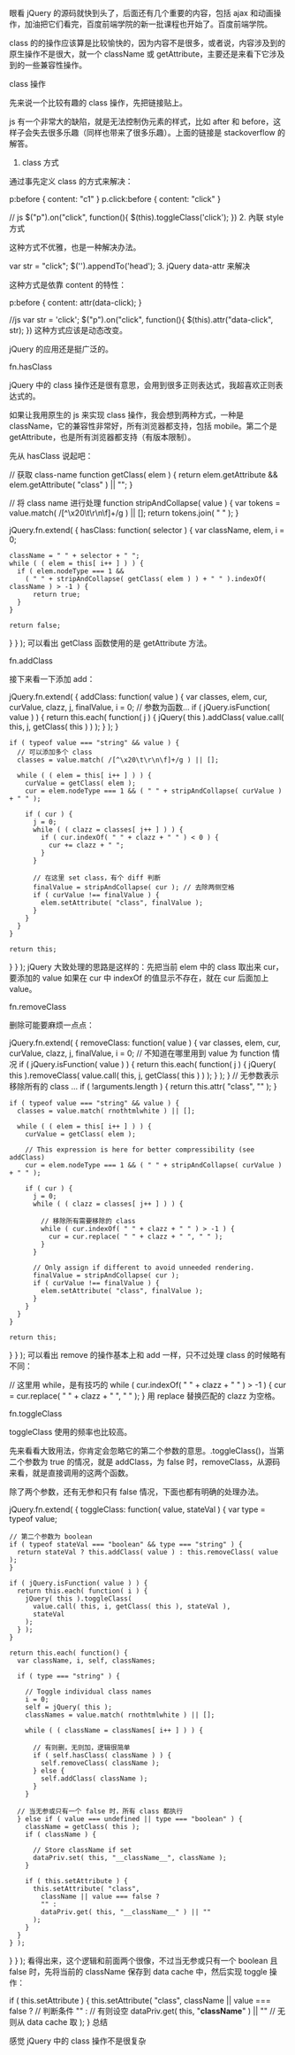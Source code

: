 眼看 jQuery 的源码就快到头了，后面还有几个重要的内容，包括 ajax 和动画操作，加油把它们看完，百度前端学院的新一批课程也开始了。百度前端学院。

class 的的操作应该算是比较愉快的，因为内容不是很多，或者说，内容涉及到的原生操作不是很大，就一个 className 或 getAttribute，主要还是来看下它涉及到的一些兼容性操作。

class 操作

先来说一个比较有趣的 class 操作，先把链接贴上。

js 有一个非常大的缺陷，就是无法控制伪元素的样式，比如 after 和 before，这样子会失去很多乐趣（同样也带来了很多乐趣）。上面的链接是 stackoverflow 的解答。

1. class 方式

通过事先定义 class 的方式来解决：

p:before {
  content: "c1"
}
p.click:before {
  content: "click"
}

// js
$("p").on("click", function(){
  $(this).toggleClass('click');
})
2. 內联 style 方式

这种方式不优雅，也是一种解决办法。

var str = "click";
$('<style>p:before{content:"' + str + '""}</style>').appendTo('head');
3. jQuery data-attr 来解决

这种方式是依靠 content 的特性：

p:before {
  content: attr(data-click);
}

//js
var str = 'click';
$("p").on("click", function(){
  $(this).attr("data-click", str);
})
这种方式应该是动态改变。

jQuery 的应用还是挺广泛的。

fn.hasClass

jQuery 中的 class 操作还是很有意思，会用到很多正则表达式，我超喜欢正则表达式的。

如果让我用原生的 js 来实现 class 操作，我会想到两种方式，一种是 className，它的兼容性非常好，所有浏览器都支持，包括 mobile。第二个是 getAttribute，也是所有浏览器都支持（有版本限制）。

先从 hasClass 说起吧：

// 获取 class-name
function getClass( elem ) {
  return elem.getAttribute && elem.getAttribute( "class" ) || "";
}

// 将 class name 进行处理
function stripAndCollapse( value ) {
  var tokens = value.match( /[^\x20\t\r\n\f]+/g ) || [];
  return tokens.join( " " );
}

jQuery.fn.extend( {
  hasClass: function( selector ) {
    var className, elem,
      i = 0;

    className = " " + selector + " ";
    while ( ( elem = this[ i++ ] ) ) {
      if ( elem.nodeType === 1 &&
        ( " " + stripAndCollapse( getClass( elem ) ) + " " ).indexOf( className ) > -1 ) {
          return true;
      }
    }

    return false;
  }
} );
可以看出 getClass 函数使用的是 getAttribute 方法。

fn.addClass

接下来看一下添加 add：

jQuery.fn.extend( {
  addClass: function( value ) {
    var classes, elem, cur, curValue, clazz, j, finalValue,
      i = 0;
    // 参数为函数...
    if ( jQuery.isFunction( value ) ) {
      return this.each( function( j ) {
        jQuery( this ).addClass( value.call( this, j, getClass( this ) ) );
      } );
    }

    if ( typeof value === "string" && value ) {
      // 可以添加多个 class
      classes = value.match( /[^\x20\t\r\n\f]+/g ) || [];

      while ( ( elem = this[ i++ ] ) ) {
        curValue = getClass( elem );
        cur = elem.nodeType === 1 && ( " " + stripAndCollapse( curValue ) + " " );

        if ( cur ) {
          j = 0;
          while ( ( clazz = classes[ j++ ] ) ) {
            if ( cur.indexOf( " " + clazz + " " ) < 0 ) {
              cur += clazz + " ";
            }
          }

          // 在这里 set class，有个 diff 判断
          finalValue = stripAndCollapse( cur ); // 去除两侧空格
          if ( curValue !== finalValue ) {
            elem.setAttribute( "class", finalValue );
          }
        }
      }
    }

    return this;
  }
} );
jQuery 大致处理的思路是这样的：先把当前 elem 中的 class 取出来 cur，要添加的 value 如果在 cur 中 indexOf 的值显示不存在，就在 cur 后面加上 value。

fn.removeClass

删除可能要麻烦一点点：

jQuery.fn.extend( {
  removeClass: function( value ) {
    var classes, elem, cur, curValue, clazz, j, finalValue,
      i = 0;
    // 不知道在哪里用到 value 为 function 情况
    if ( jQuery.isFunction( value ) ) {
      return this.each( function( j ) {
        jQuery( this ).removeClass( value.call( this, j, getClass( this ) ) );
      } );
    }
    // 无参数表示 移除所有的 class ...
    if ( !arguments.length ) {
      return this.attr( "class", "" );
    }

    if ( typeof value === "string" && value ) {
      classes = value.match( rnothtmlwhite ) || [];

      while ( ( elem = this[ i++ ] ) ) {
        curValue = getClass( elem );

        // This expression is here for better compressibility (see addClass)
        cur = elem.nodeType === 1 && ( " " + stripAndCollapse( curValue ) + " " );

        if ( cur ) {
          j = 0;
          while ( ( clazz = classes[ j++ ] ) ) {

            // 移除所有需要移除的 class
            while ( cur.indexOf( " " + clazz + " " ) > -1 ) {
              cur = cur.replace( " " + clazz + " ", " " );
            }
          }

          // Only assign if different to avoid unneeded rendering.
          finalValue = stripAndCollapse( cur );
          if ( curValue !== finalValue ) {
            elem.setAttribute( "class", finalValue );
          }
        }
      }
    }

    return this;
  }
} );
可以看出 remove 的操作基本上和 add 一样，只不过处理 class 的时候略有不同：

// 这里用 while，是有技巧的
while ( cur.indexOf( " " + clazz + " " ) > -1 ) {
  cur = cur.replace( " " + clazz + " ", " " );
}
用 replace 替换匹配的 clazz 为空格。

fn.toggleClass

toggleClass 使用的频率也比较高。

先来看看大致用法，你肯定会忽略它的第二个参数的意思。.toggleClass()，当第二个参数为 true 的情况，就是 addClass，为 false 时，removeClass，从源码来看，就是直接调用的这两个函数。

除了两个参数，还有无参和只有 false 情况，下面也都有明确的处理办法。

jQuery.fn.extend( {
toggleClass: function( value, stateVal ) {
    var type = typeof value;

    // 第二个参数为 boolean
    if ( typeof stateVal === "boolean" && type === "string" ) {
      return stateVal ? this.addClass( value ) : this.removeClass( value );
    }

    if ( jQuery.isFunction( value ) ) {
      return this.each( function( i ) {
        jQuery( this ).toggleClass(
          value.call( this, i, getClass( this ), stateVal ),
          stateVal
        );
      } );
    }

    return this.each( function() {
      var className, i, self, classNames;

      if ( type === "string" ) {

        // Toggle individual class names
        i = 0;
        self = jQuery( this );
        classNames = value.match( rnothtmlwhite ) || [];

        while ( ( className = classNames[ i++ ] ) ) {

          // 有则删，无则加，逻辑很简单
          if ( self.hasClass( className ) ) {
            self.removeClass( className );
          } else {
            self.addClass( className );
          }
        }

      // 当无参或只有一个 false 时，所有 class 都执行
      } else if ( value === undefined || type === "boolean" ) {
        className = getClass( this );
        if ( className ) {

          // Store className if set
          dataPriv.set( this, "__className__", className );
        }

        if ( this.setAttribute ) {
          this.setAttribute( "class",
            className || value === false ?
            "" :
            dataPriv.get( this, "__className__" ) || ""
          );
        }
      }
    } );
  }
} );
看得出来，这个逻辑和前面两个很像，不过当无参或只有一个 boolean 且 false 时，先将当前的 className 保存到 data cache 中，然后实现 toggle 操作：

if ( this.setAttribute ) {
  this.setAttribute( "class",
    className || value === false ? // 判断条件
    "" : // 有则设空
    dataPriv.get( this, "__className__" ) || "" // 无则从 data cache 取
  );
}
总结

感觉 jQuery 中的 class 操作不是很复杂
